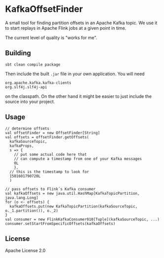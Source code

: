 # KafkaOffsetFinder
A small tool for finding partition offsets in an Apache Kafka topic.
We use it to start replays in Apache Flink jobs at a given point in time.

The current level of quality is "works for me".

## Building

    sbt clean compile package

Then include the built `.jar` file in your own application. You will need

    org.apache.kafka.kafka-clients
    org.slf4j.slf4j-api

on the classpath. On the other hand it might be easier to just include the
source into your project.

## Usage
    // determine offsets
    val offsetFinder = new OffsetFinder[String]
    val offsets = offsetFinder.getOffsets(
      kafkaSourceTopic,
      kafkaProps,
      s => {
        // put some actual code here that
        // can compute a timestamp from one of your Kafka messages
        0L
        },
      // this is the timestamp to look for  
      1501601790720L  
      )
    
    // pass offsets to Flink´s Kafka consumer
    val kafkaOffsets = new java.util.HashMap[KafkaTopicPartition, java.lang.Long] 
    for (o <- offsets) {
      kafkaOffsets.put(new KafkaTopicPartition(kafkaSourceTopic, o._1.partition()), o._2)
    }    
    val consumer = new FlinkKafkaConsumer010[Tuple](kafkaSourceTopic, ...)
    consumer.setStartFromSpecificOffsets(kafkaOffsets)

## License

Apache License 2.0

